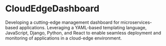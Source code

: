 # CloudEdgeDashboard
Developing a cutting-edge management dashboard for microservices-based applications. Leveraging a YAML-based templating language, JavaScript, Django, Python, and React to enable seamless deployment and monitoring of applications in a cloud-edge environment.




